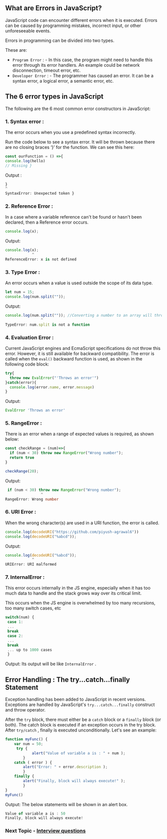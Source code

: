 ## What are Errors in JavaScript?

JavaScript code can encounter different errors when it is executed. Errors can be caused by programming mistakes, incorrect input, or other unforeseeable events.

Errors in programming can be divided into two types.

These are:

- `Program Error` : - In this case, the program might need to handle this error through its error handlers. An example could be network disconnection, timeout error, etc.
- `Developer Error` : - The programmer has caused an error. It can be a syntax error, a logical error, a semantic error, etc.

## The 6 error types in JavaScript

The following are the 6 most common error constructors in JavaScript:

### 1. Syntax error :

The error occurs when you use a predefined syntax incorrectly.

Run the code below to see a syntax error. It will be thrown because there are no closing braces ‘}’ for the function. We can see this here:

```ts
const ourFunction = () =>{
console.log(hello)
// Missing }
```

Output :

```ts
}
^
SyntaxError: Unexpected token }
```

### 2. Reference Error :

In a case where a variable reference can't be found or hasn't been declared, then a Reference error occurs.

```ts
console.log(x);
```

Output:

```ts
console.log(x);
            ^
ReferenceError: x is not defined
```

### 3. Type Error :

An error occurs when a value is used outside the scope of its data type.

```ts
let num = 15;
console.log(num.split(""));
```

Output:

```ts
console.log(num.split("")); //Converting a number to an array will throw an error
                ^
TypeError: num.split is not a function
```

### 4. Evaluation Error :

Current JavaScript engines and EcmaScript specifications do not throw this error. However, it is still available for backward compatibility. The error is called when the `eval()` backward function is used, as shown in the following code block:

```ts
try{
  throw new EvalError("'Throws an error'")
}catch(error){
  console.log(error.name, error.message)
}
```

Output:

```ts
EvalError 'Throws an error'
```

### 5. RangeError :

There is an error when a range of expected values is required, as shown below:

```ts
const checkRange = (num)=>{
  if (num < 30) throw new RangeError("Wrong number");
  return true
}

checkRange(20);
```

Output:

```ts
 if (num < 30) throw new RangeError("Wrong number");
                ^
RangeError: Wrong number
```

### 6. URI Error :

When the wrong character(s) are used in a URI function, the error is called.

```ts
console.log(decodeURI("https://github.com/piyush-agrawal6"))
console.log(decodeURI("%abcd"));
```

Output:

```ts
console.log(decodeURI("%abcd"));
            ^
URIError: URI malformed
```

### 7. InternalError :

This error occurs internally in the JS engine, especially when it has too much data to handle and the stack grows way over its critical limit.

This occurs when the JS engine is overwhelmed by too many recursions, too many switch cases, etc

```ts
switch(num) {
 case 1:
 ...
 break
 case 2:
 ...
 break
 ... up to 1000 cases
 }
```

Output: Its output will be like `InternalError` .

## Error Handling : The try...catch...finally Statement

Exception handling has been added to JavaScript in recent versions. Exceptions are handled by JavaScript's `try...catch...finally` construct and throw operator.

After the `try` block, there must either be a `catch` block or a `finally` block (or both). The catch block is executed if an exception occurs in the try block. After `try/catch` , finally is executed unconditionally. Let's see an example:

```ts
function myFunc() {
    var num = 50;
     try {
            alert("Value of variable a is : " + num );
        }
    catch ( error ) {
        alert("Error: " + error.description );
        }
    finally {
        alert("Finally, block will always execute!" );
        }
}
myFunc()
```

Output: The below statements will be shown in an alert box.

```ts
Value of variable a is : 50
Finally, block will always execute!
```

### Next Topic - [Interview questions](https://github.com/piyush-agrawal6/Javascript-Interview-Questions/blob/master/b-DataTypes/5-Questions.md)
